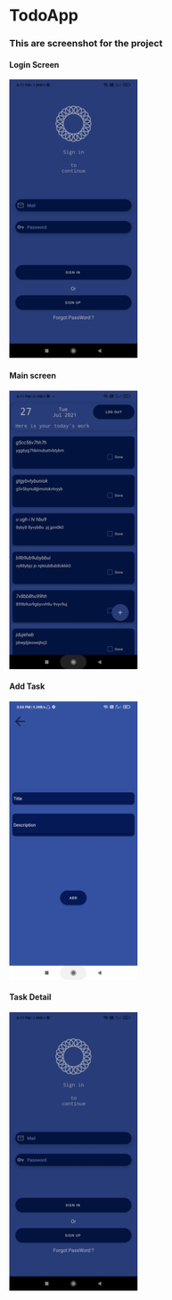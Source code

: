 # TodoApp


<h3>This are screenshot for the project</h3>

<h4>Login Screen</h4>
<img src="https://github.com/00nkul/TodoApp/blob/main/ss5.jpg" alt="title" height="500"/>

<h4>Main screen</h4>
<img src="https://github.com/00nkul/TodoApp/blob/main/ss4.jpg" alt="title" height="500"/>

<h4>Add Task</h4>
<img src="https://github.com/00nkul/TodoApp/blob/main/ss2.jpg" alt="title" height="500"/>

<h4>Task Detail</h4>
<img src="https://github.com/00nkul/TodoApp/blob/main/ss3.jpg" alt="title" height="500"/>

